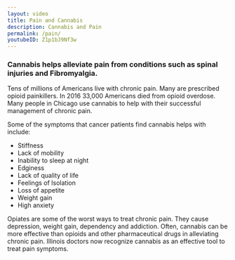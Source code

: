 ```yaml
---
layout: video
title: Pain and Cannabis
description: Cannabis and Pain
permalink: /pain/
youtubeID: Z1p1bJ9Nf3w
---
```


### Cannabis helps alleviate pain from conditions such as spinal injuries and Fibromyalgia.

Tens of millions of Americans live with chronic pain. Many are prescribed opioid painkillers. In 2016 33,000 Americans died from opioid overdose. Many people in Chicago use cannabis to help with their successful management of chronic pain.  

Some of the symptoms that cancer patients find cannabis helps with include:

* Stiffness
* Lack of mobility
* Inability to sleep at night
* Edginess 
* Lack of quality of life
* Feelings of Isolation
* Loss of appetite
* Weight gain
* High anxiety

Opiates are some of the worst ways to treat chronic pain.  They cause depression, weight gain, dependency and addiction. Often, cannabis can be more effective than opioids and other pharmaceutical drugs in alleviating chronic pain. Illinois doctors now recognize cannabis as an effective tool to treat pain symptoms.